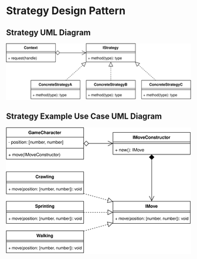 # Strategy Design Pattern

## Strategy UML Diagram

![Strategy UML Diagram](/img/strategy_concept.svg)

## Strategy Example Use Case UML Diagram

![Strategy Example Use Case UML Diagram](/img/strategy_example.svg)
